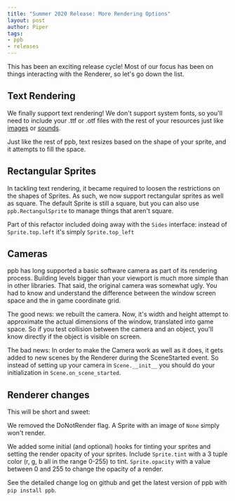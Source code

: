 ```yaml
---
title: "Summer 2020 Release: More Rendering Options"
layout: post
author: Piper
tags: 
- ppb
- releases
---
```


This has been an exciting release cycle! Most of our focus has been on things interacting with the Renderer, so let's go down the list.

## Text Rendering

We finally support text rendering! We don't support system fonts, so you'll need to include your .ttf or .otf files with the rest of
your resources just like [images](https://ppb.readthedocs.io/en/stable/reference/assets.html#ppb.Image) or 
[sounds](https://ppb.readthedocs.io/en/stable/reference/sound.html#ppb.Sound).

Just like the rest of ppb, text resizes based on the shape of your sprite, and it attempts to fill the space.

## Rectangular Sprites

In tackling text rendering, it became required to loosen the restrictions on the shapes of Sprites. As such, we now support rectangular
sprites as well as square. The default Sprite is still a square, but you can also use `ppb.RectangulSprite` to manage things that
aren't square.

Part of this refactor included doing away with the `Sides` interface: instead of `Sprite.top.left` it's simply `Sprite.top_left`

## Cameras

ppb has long supported a basic software camera as part of its rendering process. Building levels bigger than your viewport is much
more simple than in other libraries. That said, the original camera was somewhat ugly. You had to know and understand the difference
between the window screen space and the in game coordinate grid.

The good news: we rebuilt the camera. Now, it's width and height attempt to approximate the actual dimensions of the window, translated
into game space. So if you test collision between the camera and an object, you'll know directly if the object is visible on screen.

The bad news: In order to make the Camera work as well as it does, it gets added to new scenes by the Renderer during the SceneStarted
event. So instead of setting up your camera in `Scene.__init__` you should do your initialization in `Scene.on_scene_started`.

## Renderer changes

This will be short and sweet:

We removed the DoNotRender flag. A Sprite with an image of `None` simply won't render.

We added some initial (and optional) hooks for tinting your sprites and setting the render opacity of your sprites. Include
`Sprite.tint` with a 3 tuple color (r, g, b all in the range 0-255) to tint. `Sprite.opacity` with a value between 0 and 255 to
change the opacity of a render.

See the detailed change log on github and get the latest version of ppb with `pip install ppb`.
